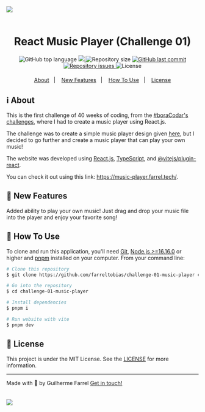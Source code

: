 <img style="margin-bottom: 4%" src="https://i.imgur.com/9SHjmpI.png"/>

<h1 align="center">
  React Music Player (Challenge 01)
</h1>

<p align="center" style="margin-bottom: 4%">
  <img alt="GitHub top language" src="https://img.shields.io/github/languages/top/farreltobias/challenge-01-music-player.svg">
  <a href="https://app.codacy.com/gh/farreltobias/challenge-01-music-player/dashboard?utm_source=gh&utm_medium=referral&utm_content=&utm_campaign=Badge_grade">
    <img src="https://app.codacy.com/project/badge/Grade/994a07271e7b45ab990485e642ccef20"/>
  </a>
  <img alt="Repository size" src="https://img.shields.io/github/repo-size/farreltobias/challenge-01-music-player.svg">
  <a href="https://github.com/farreltobias/challenge-01-music-player/commits/main">
    <img alt="GitHub last commit" src="https://img.shields.io/github/last-commit/farreltobias/challenge-01-music-player.svg">
  </a>
  <a href="https://github.com/farreltobias/challenge-01-music-player/issues">
    <img alt="Repository issues" src="https://img.shields.io/github/issues/farreltobias/challenge-01-music-player.svg">
  </a>
  <img alt="License" src="https://img.shields.io/github/license/farreltobias/financial-api.svg">
</p>

<p align="center">
  <a href="#information_source-about">About</a>&nbsp;&nbsp;&nbsp;|&nbsp;&nbsp;&nbsp;
  <a href="#muscle-new-features">New Features</a>&nbsp;&nbsp;&nbsp;|&nbsp;&nbsp;&nbsp;
  <!-- <a href="#desktop_computer-exemple">Exemple</a>&nbsp;&nbsp;&nbsp;|&nbsp;&nbsp;&nbsp; -->
  <a href="#thinking-how-to-use">How To Use</a>&nbsp;&nbsp;&nbsp;|&nbsp;&nbsp;&nbsp;
  <a href="#memo-license">License</a>
</p>

## :information_source: About

This is the first challenge of 40 weeks of coding, from the [#boraCodar's challenges](https://www.rocketseat.com.br/boracodar), where I had to create a music player using React.js.

The challenge was to create a simple music player design given [here](https://www.rocketseat.com.br/boracodar/desafios-anteriores/um-player-de-musica-desafio-01), but I decided to go further and create a music player that can play your own music!

The website was developed using [React.js](https://react.dev/), [TypeScript](https://www.typescriptlang.org/), and [@vitejs/plugin-react](https://github.com/vitejs/vite-plugin-react/blob/main/packages/plugin-react/README.md).

You can check it out using this link: https://music-player.farrel.tech/.

## :muscle: New Features

Added ability to play your own music! Just drag and drop your music file into the player and enjoy your favorite song!

<!-- Also, the player now has a shuffle feature, so you can listen to your music in a different order every time. -->

<!-- ## :desktop_computer: Exemple

Here's a exemple by performing a transaction in Insomnia

<img src="https://i.imgur.com/g5Y7xHK.gif"/> -->

## :thinking: How To Use

To clone and run this application, you'll need [Git](https://git-scm.com), [Node.js >=16.16.0][nodejs] or higher and [pnpm][pnpm] installed on your computer. From your command line:

```bash
# Clone this repository
$ git clone https://github.com/farreltobias/challenge-01-music-player challenge-01-music-player

# Go into the repository
$ cd challenge-01-music-player

# Install dependencies
$ pnpm i

# Run website with vite
$ pnpm dev
```

## :memo: License
This project is under the MIT License. See the [LICENSE](https://github.com/farreltobias/challenge-01-music-player/blob/master/LICENSE) for more information.

---

Made with :yellow_heart: by Guilherme Farrel [Get in touch!](https://www.linkedin.com/in/farreltobias/)

<a align="center" href="https://farrel.tech">
  <img style="margin-top: 4%;" src="https://i.imgur.com/IseCjin.jpg"/>
</a>

[nodejs]: https://nodejs.org/
[pnpm]: https://pnpm.io/
